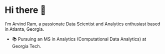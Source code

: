 # Hi there 👋  
I'm Arvind Ram, a passionate Data Scientist and Analytics enthusiast based in Atlanta, Georgia.  
- 📚 Pursuing an MS in Analytics (Computational Data Analytics) at Georgia Tech. 

<!--
**Arvind2002/Arvind2002** is a ✨ _special_ ✨ repository because its `README.md` (this file) appears on your GitHub profile.

Here are some ideas to get you started:

- 🔭 I’m currently working on ...
- 🌱 I’m currently learning ...
- 👯 I’m looking to collaborate on ...
- 🤔 I’m looking for help with ...
- 💬 Ask me about ...
- 📫 How to reach me: ...
- 😄 Pronouns: ...
- ⚡ Fun fact: ...
-->
